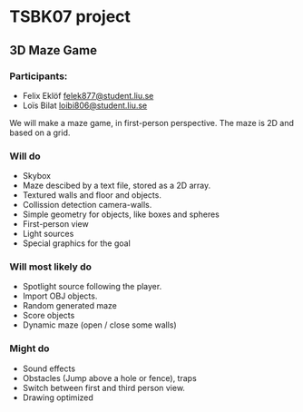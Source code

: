 # TSBK07 project

## 3D Maze Game

### Participants:
- Felix Eklöf felek877@student.liu.se
- Loïs Bilat loibi806@student.liu.se

We will make a maze game, in first-person perspective. The maze is 2D and based on a grid.


### Will do

- Skybox
- Maze descibed by a text file, stored as a 2D array.
- Textured walls and floor and objects.
- Collission detection camera-walls.
- Simple geometry for objects, like boxes and spheres
- First-person view
- Light sources
- Special graphics for the goal

### Will most likely do

- Spotlight source following the player.
- Import OBJ objects.
- Random generated maze
- Score objects
- Dynamic maze (open / close some walls)

### Might do

- Sound effects
- Obstacles (Jump above a hole or fence), traps
- Switch between first and third person view.
- Drawing optimized
